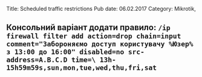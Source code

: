 Title: Scheduled traffic restrictions
Pub date: 06.02.2017
Category: Mikrotik, 

Консольний варіант додати правило:
`/ip firewall filter
add action=drop chain=input comment="Забороняємо доступ користувачу %Юзер% з 13:00 до 16:00" disabled=no src-address=A.B.C.D time=\
13h-15h59m59s,sun,mon,tue,wed,thu,fri,sat`
-----